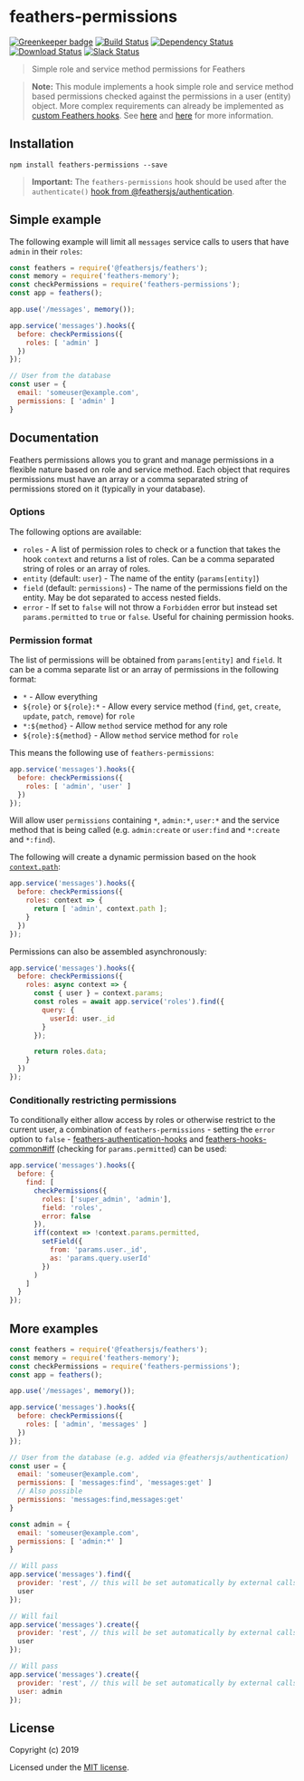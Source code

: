 # feathers-permissions

[![Greenkeeper badge](https://badges.greenkeeper.io/feathersjs-ecosystem/feathers-permissions.svg)](https://greenkeeper.io/)
[![Build Status](https://travis-ci.org/feathersjs-ecosystem/feathers-permissions.svg?branch=master)](https://travis-ci.org/feathersjs-ecosystem/feathers-permissions)
[![Dependency Status](https://img.shields.io/david/feathersjs-ecosystem/feathers-permissions.svg?style=flat-square)](https://david-dm.org/feathersjs-ecosystem/feathers-permissions)
[![Download Status](https://img.shields.io/npm/dm/feathers-permissions.svg?style=flat-square)](https://www.npmjs.com/package/feathers-permissions)
[![Slack Status](http://slack.feathersjs.com/badge.svg)](http://slack.feathersjs.com)

> Simple role and service method permissions for Feathers

> __Note:__ This module implements a hook simple role and service method based permissions checked against the permissions in a user (entity) object. More complex requirements can already be implemented as [custom Feathers hooks](https://docs.feathersjs.com/api/hooks.html). See [here](https://blog.feathersjs.com/access-control-strategies-with-feathersjs-72452268739d) and [here](https://blog.feathersjs.com/authorization-with-casl-in-feathersjs-app-fd6e24eefbff) for more information.

## Installation

```
npm install feathers-permissions --save
```

> __Important:__ The `feathers-permissions` hook should be used after the `authenticate()` [hook from @feathersjs/authentication](https://docs.feathersjs.com/api/authentication/hook.html).

## Simple example

The following example will limit all `messages` service calls to users that have `admin` in their `roles`:

```js
const feathers = require('@feathersjs/feathers');
const memory = require('feathers-memory');
const checkPermissions = require('feathers-permissions');
const app = feathers();

app.use('/messages', memory());

app.service('messages').hooks({
  before: checkPermissions({
    roles: [ 'admin' ]
  })
});

// User from the database
const user = {
  email: 'someuser@example.com',
  permissions: [ 'admin' ]
}
```

## Documentation

Feathers permissions allows you to grant and manage permissions in a flexible nature based on role and service method. Each object that requires permissions must have an array or a comma separated string of permissions stored on it (typically in your database).

### Options

The following options are available:

- `roles` - A list of permission roles to check or a function that takes the hook `context` and returns a list of roles. Can be a comma separated string of roles or an array of roles.
- `entity` (default: `user`) - The name of the entity (`params[entity]`)
- `field` (default: `permissions`) - The name of the permissions field on the entity. May be dot separated to access nested fields.
- `error` - If set to `false` will not throw a `Forbidden` error but instead set `params.permitted` to `true` or `false`. Useful for chaining permission hooks.

### Permission format

The list of permissions will be obtained from `params[entity]` and `field`. It can be a comma separate list or an array of permissions in the following format:

- `*` - Allow everything
- `${role}` or `${role}:*` - Allow every service method (`find`, `get`, `create`, `update`, `patch`, `remove`) for `role`
- `*:${method}` - Allow `method` service method for any role
- `${role}:${method}` - Allow `method` service method for `role`

This means the following use of `feathers-permissions`:

```js
app.service('messages').hooks({
  before: checkPermissions({
    roles: [ 'admin', 'user' ]
  })
});
```

Will allow user `permissions` containing `*`, `admin:*`, `user:*` and the service method that is being called (e.g. `admin:create` or `user:find` and `*:create` and `*:find`).

The following will create a dynamic permission based on the hook [`context.path`](https://docs.feathersjs.com/api/hooks.html#contextpath):

```js
app.service('messages').hooks({
  before: checkPermissions({
    roles: context => {
      return [ 'admin', context.path ];
    }
  })
});
```

Permissions can also be assembled asynchronously:

```js
app.service('messages').hooks({
  before: checkPermissions({
    roles: async context => {
      const { user } = context.params;
      const roles = await app.service('roles').find({
        query: {
          userId: user._id
        }
      });

      return roles.data;
    }
  })
});
```

### Conditionally restricting permissions

To conditionally either allow access by roles or otherwise restrict to the current user, a combination of `feathers-permissions` - setting the `error` option to `false` - [feathers-authentication-hooks](https://github.com/feathersjs-ecosystem/feathers-authentication-hooks) and [feathers-hooks-common#iff](https://feathers-plus.github.io/v1/feathers-hooks-common/#iff) (checking for `params.permitted`) can be used:

```js
app.service('messages').hooks({
  before: {
    find: [
      checkPermissions({
        roles: ['super_admin', 'admin'],
        field: 'roles',
        error: false
      }),
      iff(context => !context.params.permitted,
        setField({
          from: 'params.user._id',
          as: 'params.query.userId'
        })
      )
    ]
  }
});
```

## More examples

```js
const feathers = require('@feathersjs/feathers');
const memory = require('feathers-memory');
const checkPermissions = require('feathers-permissions');
const app = feathers();

app.use('/messages', memory());

app.service('messages').hooks({
  before: checkPermissions({
    roles: [ 'admin', 'messages' ]
  })
});

// User from the database (e.g. added via @feathersjs/authentication)
const user = {
  email: 'someuser@example.com',
  permissions: [ 'messages:find', 'messages:get' ]
  // Also possible
  permissions: 'messages:find,messages:get'
}

const admin = {
  email: 'someuser@example.com',
  permissions: [ 'admin:*' ]
}

// Will pass
app.service('messages').find({
  provider: 'rest', // this will be set automatically by external calls
  user
});

// Will fail
app.service('messages').create({
  provider: 'rest', // this will be set automatically by external calls
  user
});

// Will pass
app.service('messages').create({
  provider: 'rest', // this will be set automatically by external calls
  user: admin
});
```

## License

Copyright (c) 2019

Licensed under the [MIT license](LICENSE).
